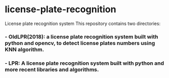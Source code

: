# license-plate-recognition
License plate recognition system 
This repository contains two directories:

### - OldLPR(2018): a license plate recognition system built with python and opencv, to detect license plates numbers using KNN algorithm.

### - LPR: A license plate recognition system built with python and more recent libraries and algorithms. 

